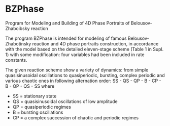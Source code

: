 BZPhase
=======

Program for Modeling and Building of 4D Phase Portraits of Belousov-Zhaboibsky reaction

The program BZPhase is intended for modeling of famous Belousov-Zhabotinsky
reaction and 4D phase portraits construction, in accordance with the model
based on the detailed eleven-stage scheme (Table 1 in Supl. 1) with some
modification: four variables had been included in rate constants.

The given reaction scheme show a variety of dynamics: from simple quasisinusoidal
oscillations to quasiperiodic, bursting, complex periodic and various chaotic ones
in following alternation order:
SS - QS - QP - B - CP - B - QP - QS - SS
where
*  SS = stationary state
*  QS = quasisinusoidal oscillations of low amplitude
*  QP = quasiperiodic regimes
*  B  = bursting oscillations
*  CP = a complex succession of chaotic and periodic regimes



